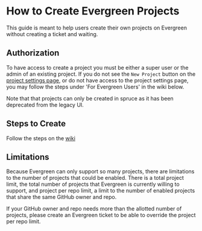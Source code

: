 # How to Create Evergreen Projects

This guide is meant to help users create their own projects on Evergreen without creating a ticket and waiting. 

## Authorization

To have access to create a project you must be either a super user or the admin of an existing project.
If you do not see the `New Project` button on the [project settings page](https://spruce.mongodb.com/project/YourProject/settings/general), or do not have access to the project settings page, you may follow the steps under 'For Evergreen Users' in the wiki below.

Note that that projects can only be created in spruce as it has been deprecated from the legacy UI.

## Steps to Create

Follow the steps on the [wiki](https://wiki.corp.mongodb.com/display/BUILD/How+to+Create+a+New+Evergreen+Project)

## Limitations

Because Evergreen can only support so many projects, there are limitations to the number of projects that could be enabled. 
There is a total project limit, the total number of projects that Evergreen is currently willing to support, 
and project per repo limit, a limit to the number of enabled projects that share the same GitHub owner and repo. 

If your GitHub owner and repo needs more than the allotted number of projects, please create an Evergreen ticket to be able to override the project per repo limit.